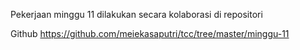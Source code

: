 Pekerjaan minggu 11 dilakukan secara kolaborasi di repositori

Github https://github.com/meiekasaputri/tcc/tree/master/minggu-11
